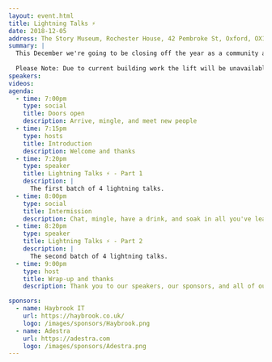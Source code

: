 ```yaml
---
layout: event.html
title: Lightning Talks ⚡️
date: 2018-12-05
address: The Story Museum, Rochester House, 42 Pembroke St, Oxford, OX11BP
summary: |
  This December we're going to be closing off the year as a community and inviting all our wonderful members to come and give a short lightning talk (max 10 minutes).
    
  Please Note: Due to current building work the lift will be unavailable and cannot provide disabled access to the room. If this is going to be a problem for you please get in touch with us as soon as possible at organisers@jsoxford.com
speakers:
videos:
agenda:
  - time: 7:00pm
    type: social
    title: Doors open
    description: Arrive, mingle, and meet new people
  - time: 7:15pm
    type: hosts
    title: Introduction
    description: Welcome and thanks
  - time: 7:20pm
    type: speaker
    title: Lightning Talks ⚡️ - Part 1
    description: |
      The first batch of 4 lightning talks.
  - time: 8:00pm
    type: social
    title: Intermission
    description: Chat, mingle, have a drink, and soak in all you've learned so far.
  - time: 8:20pm
    type: speaker
    title: Lightning Talks ⚡️ - Part 2
    description: |
      The second batch of 4 lightning talks.
  - time: 9:00pm
    type: host
    title: Wrap-up and thanks
    description: Thank you to our speakers, our sponsors, and all of our attendees.

sponsors:
  - name: Haybrook IT
    url: https://haybrook.co.uk/
    logo: /images/sponsors/Haybrook.png
  - name: Adestra
    url: https://adestra.com
    logo: /images/sponsors/Adestra.png
---
```

